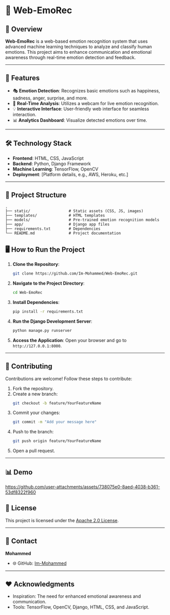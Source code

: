 # 🌟 Web-EmoRec

## 🚀 Overview
**Web-EmoRec** is a web-based emotion recognition system that uses advanced machine learning techniques to analyze and classify human emotions. This project aims to enhance communication and emotional awareness through real-time emotion detection and feedback.

---

## 🌟 Features
- 🎭 **Emotion Detection**: Recognizes basic emotions such as happiness, sadness, anger, surprise, and more.
- 📸 **Real-Time Analysis**: Utilizes a webcam for live emotion recognition.
- 💡 **Interactive Interface**: User-friendly web interface for seamless interaction.
- 📊 **Analytics Dashboard**: Visualize detected emotions over time.

---

## 🛠️ Technology Stack
- **Frontend**: HTML, CSS, JavaScript
- **Backend**: Python, Django Framework
- **Machine Learning**: TensorFlow, OpenCV
- **Deployment**: [Platform details, e.g., AWS, Heroku, etc.]

---

## 📂 Project Structure
```plaintext
.
├── static/                 # Static assets (CSS, JS, images)
├── templates/              # HTML templates
├── models/                 # Pre-trained emotion recognition models
├── app/                    # Django app files
├── requirements.txt        # Dependencies
└── README.md               # Project documentation
```
## 🖥️ How to Run the Project
1. **Clone the Repository**:
   ```bash
   git clone https://github.com/Im-Mohammed/Web-EmoRec.git
   ```
2. **Navigate to the Project Directory**:
   ```bash
   cd Web-EmoRec
   ```
3. **Install Dependencies**:
   ```bash
   pip install -r requirements.txt
   ```
4. **Run the Django Development Server**:
   ```bash
   python manage.py runserver
   ```
5. **Access the Application**:
   Open your browser and go to `http://127.0.0.1:8000`.

---

## 🤝 Contributing
Contributions are welcome! Follow these steps to contribute:
1. Fork the repository.
2. Create a new branch:
   ```bash
   git checkout -b feature/YourFeatureName
   ```
3. Commit your changes:
   ```bash
   git commit -m "Add your message here"
   ```
4. Push to the branch:
   ```bash
   git push origin feature/YourFeatureName
   ```
5. Open a pull request.

---
## 📊 Demo

https://github.com/user-attachments/assets/738075e0-8aed-4038-b361-53df8322f960

## 📜 License
This project is licensed under the [Apache 2.0 License](LICENSE).

---

## 📧 Contact
**Mohammed**  
- 🌐 GitHub: [Im-Mohammed](https://github.com/Im-Mohammed)  

---

## ❤️ Acknowledgments
- Inspiration: The need for enhanced emotional awareness and communication.
- Tools: TensorFlow, OpenCV, Django, HTML, CSS, and JavaScript.

